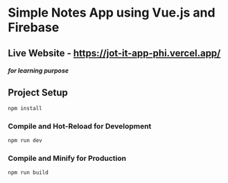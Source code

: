 # Simple Notes App using Vue.js and Firebase

## Live Website - https://jot-it-app-phi.vercel.app/

##### for learning purpose

## Project Setup

```sh
npm install
```

### Compile and Hot-Reload for Development

```sh
npm run dev
```

### Compile and Minify for Production

```sh
npm run build
```
